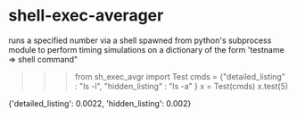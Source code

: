 shell-exec-averager
===================

runs a specified number via a shell spawned from python's subprocess module to perform timing simulations on a dictionary of the form 'testname => shell command"


>>> from sh_exec_avgr import Test
>>> cmds = {"detailed_listing" : "ls -l", "hidden_listing" : "ls -a" }
>>> x = Test(cmds)
>>> x.test(5)

{'detailed_listing': 0.0022, 'hidden_listing': 0.002}


